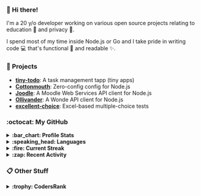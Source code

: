 ### :wave: Hi there!

I'm a 20 y/o developer working on various open source projects relating to education :school: and privacy :eyes:.

I spend most of my time inside Node.js or Go and I take pride in writing code :computer: that's functional :muscle: and readable :sparkles:.

### :telescope: Projects

- **[tiny-todo](https://github.com/lukecarr/tiny-todo)**: A task management tapp (tiny apps)
- **[Cottonmouth](https://github.com/lukecarr/c9h)**: Zero-config config for Node.js
- **[Joodle](https://github.com/lukecarr/joodle)**: A Moodle Web Services API client for Node.js
- **[Ollivander](https://github.com/lukecarr/ollivander)**: A Wonde API client for Node.js
- **[excellent-choice](https://github.com/lukecarr/excellent-choice)**: Excel-based multiple-choice tests

### :octocat: My GitHub

<details>
  <summary><strong>:bar_chart: Profile Stats</strong></summary>
  <br />
  
  ![GitHub Stats](https://gh-stats-jarrl.vercel.app/api?show_icons=true)
</details>

<details>
  <summary><strong>:speaking_head: Languages</strong></summary>
  <br />
  
  ![GitHub Languages](https://gh-stats-jarrl.vercel.app/api/top-langs?layout=compact&hide_title=true&langs_count=10)
</details>

<details>
  <summary><strong>:fire: Current Streak</strong></summary>
  <br />
  
  ![GitHub Streak](https://github-readme-streak-stats.herokuapp.com/?user=lukecarr&include_all_commits=true)
</details>

<details>
  <summary><strong>:zap: Recent Activity</strong></summary>
  <br />
  
  * ⬆️ Pushed 1 commit to moducraft/book
* ⬆️ Pushed 1 commit to moducraft/book
* ⬆️ Pushed 1 commit to moducraft/.github
* ⬆️ Pushed 1 commit to moducraft/.github
* 📦 Released "Kafka v3.2.0" in omegaraid/docker-kafka-zookeeper

  _Last refreshed at 2022-06-30T00:49:19Z_
</details>

### :clipboard: Other Stuff

<details>
  <summary><strong>:trophy: CodersRank</strong></summary>
  <br />

  [![CodersRank](https://cr-ss-service.azurewebsites.net/api/ScreenShot?widget=summary&username=lukecarr&show-avatar=false&branding=false&style=--name-font-size:0)](https://profile.codersrank.io/user/lukecarr)
</details>
